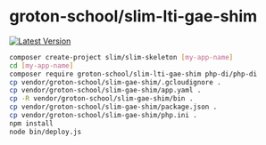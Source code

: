 # groton-school/slim-lti-gae-shim

[![Latest Version](https://img.shields.io/packagist/v/groton-school/slim-lti-gae-shim.svg)](https://packagist.org/packages/groton-school/slim-lti-gae-shim)

```sh
composer create-project slim/slim-skeleton [my-app-name]
cd [my-app-name]
composer require groton-school/slim-lti-gae-shim php-di/php-di
cp vendor/groton-school/slim-gae-shim/.gcloudignore .
cp vendor/groton-school/slim-gae-shim/app.yaml .
cp -R vendor/groton-school/slim-gae-shim/bin .
cp vendor/groton-school/slim-gae-shim/package.json .
cp vendor/groton-school/slim-gae-shim/php.ini .
npm install
node bin/deploy.js
```
